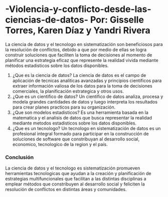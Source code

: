 # -Violencia-y-conflicto-desde-las-ciencias-de-datos-   Por: Gisselle Torres, Karen Díaz y Yandri Rivera
La ciencia de datos y el tecnologo en sistematización son beneficiosos para la resolución de conflictos, debido a que por medio de ellas se logra construir soluciones que faciliten la toma de decisiones al momento de planificar una estrategia eficaz que represente la realidad vivida mediante métodos estadisticos sobre los datos disponibles.
1. ¿Que es la ciencia de datos? 
La ciencia de datos es el campo de aplicación de tecnicas analiticas avanzadas y principios cientificos para extraer información valiosa de los datos para la toma de decisiones comerciales, la planificación estrategica y otros usos.
2. ¿Que es un cientifico de datos?
Un cientifico de datos analiza, procesa y modela grandes cantidades de datos y luego interpreta los resultados para crear planes practicos para su organización. 
3. ¿Que son modelos estadisticos? 
Es una herramienta basada en la matematica y el analisis de datos que busca representar la realidad mediante metodos estadisticos sobre los datos disponibles.
4. ¿Que es un tecnologo? 
Un tecnologo en sistematización de datos es un profesional integral formado para participar en la construcción de soluciones de software que constribuyan al desarrollo social, economico, tecnologico de la region y el país. 
### Conclusión
La ciencia de datos y el tecnologo es sistematización promueven herramientas tecnologicas que ayudan a la creación y planificación de estrategias multifuncionales que facilitan a las distintas disciplinas a emplear métodos que constribuyen al desarrollo social y feliciten la resolución de conflictos en distintas áreas y comunidades.
